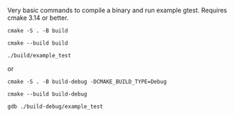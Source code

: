 


Very basic commands to compile a binary and run example gtest. Requires cmake 3.14 or better.


```
cmake -S . -B build

cmake --build build

./build/example_test
```

or

```
cmake -S . -B build-debug -DCMAKE_BUILD_TYPE=Debug

cmake --build build-debug

gdb ./build-debug/example_test
```
